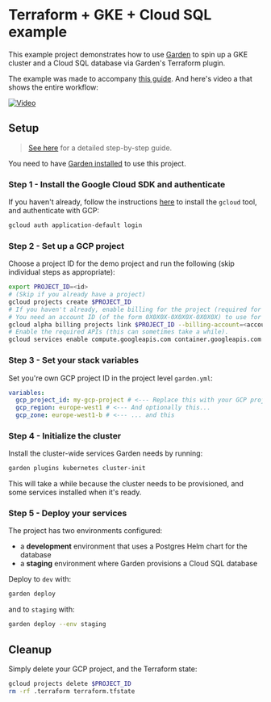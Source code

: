 # Terraform + GKE + Cloud SQL example

This example project demonstrates how to use [Garden](https://github.com/garden-io/garden) to spin up a GKE cluster and a Cloud SQL database via Garden's Terraform plugin.

The example was made to accompany [this guide](). And here's video a that shows the entire workflow:

[![Video](https://img.youtube.com/vi/iHyeD97GrE4/maxresdefault.jpg)](https://youtu.be/iHyeD97GrE4/T-D1KVIuvjA)

## Setup

> [See here]() for a detailed step-by-step guide.

You need to have [Garden installed](https://docs.garden.io/installation) to use this project.

### Step 1 - Install the Google Cloud SDK and authenticate

If you haven't already, follow the instructions [here](https://cloud.google.com/sdk/docs/quickstarts) to install the `gcloud` tool, and authenticate with GCP:

```sh
gcloud auth application-default login
```

### Step 2 - Set up a GCP project

Choose a project ID for the demo project and run the following (skip individual steps as appropriate):

```sh
export PROJECT_ID=<id>
# (Skip if you already have a project)
gcloud projects create $PROJECT_ID
# If you haven't already, enable billing for the project (required for the APIs below).
# You need an account ID (of the form 0X0X0X-0X0X0X-0X0X0X) to use for billing.
gcloud alpha billing projects link $PROJECT_ID --billing-account=<account ID>
# Enable the required APIs (this can sometimes take a while).
gcloud services enable compute.googleapis.com container.googleapis.com servicemanagement.googleapis.com servicenetworking.googleapis.com --project $PROJECT_ID
```

### Step 3 - Set your stack variables

Set you're own GCP project ID in the project level `garden.yml`:

```yaml
variables:
  gcp_project_id: my-gcp-project # <--- Replace this with your GCP project ID
  gcp_region: europe-west1 # <--- And optionally this...
  gcp_zone: europe-west1-b # <--- ... and this
```

### Step 4 - Initialize the cluster

Install the cluster-wide services Garden needs by running:

```sh
garden plugins kubernetes cluster-init
```

This will take a while because the cluster needs to be provisioned, and some services installed when it's ready.

### Step 5 - Deploy your services

The project has two environments configured:

* a **development** environment that uses a Postgres Helm chart for the database
* a **staging** environment where Garden provisions a Cloud SQL database

Deploy to `dev` with:

```sh
garden deploy
```

and to `staging` with:

```sh
garden deploy --env staging
```

## Cleanup

Simply delete your GCP project, and the Terraform state:

```sh
gcloud projects delete $PROJECT_ID
rm -rf .terraform terraform.tfstate
```
